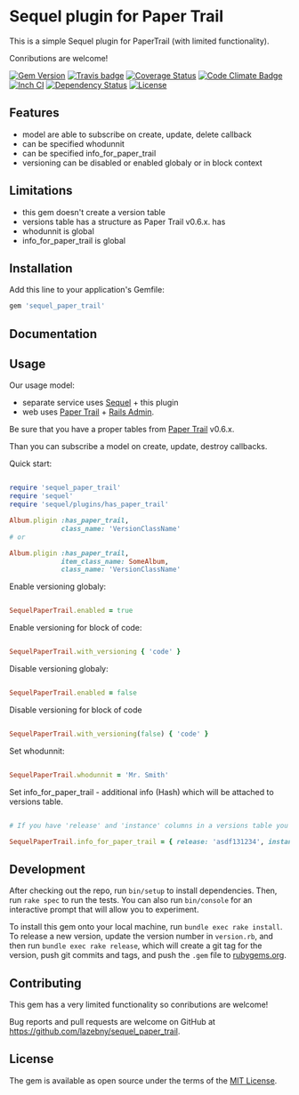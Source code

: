 Sequel plugin for Paper Trail
=============

This is a simple Sequel plugin for PaperTrail (with limited functionality).

Conributions are welcome!

[![Gem Version](https://badge.fury.io/rb/sequel_paper_trail.svg)](http://badge.fury.io/rb/sequel_paper_trail)
[![Travis badge](https://travis-ci.org/lazebny/sequel_paper_trail.svg?branch=master)](https://travis-ci.org/lazebny/sequel_paper_trail)
[![Coverage Status](https://coveralls.io/repos/lazebny/sequel_paper_trail/badge.png)](https://coveralls.io/r/lazebny/sequel_paper_trail)
[![Code Climate Badge](https://codeclimate.com/github/lazebny/sequel_paper_trail.svg)](https://codeclimate.com/github/lazebny/sequel_paper_trail)
[![Inch CI](http://inch-ci.org/github/lazebny/sequel_paper_trail.svg)](http://inch-ci.org/github/lazebny/sequel_paper_trail)
[![Dependency Status](https://gemnasium.com/lazebny/sequel_paper_trail.svg)](https://gemnasium.com/lazebny/sequel_paper_trail)
[![License](https://img.shields.io/badge/license-MIT-green.svg)](http://opensource.org/licenses/MIT)

Features
------------

* model are able to subscribe on create, update, delete callback
* can be specified whodunnit
* can be specified info_for_paper_trail
* versioning can be disabled or enabled globaly or in block context

Limitations
------------

* this gem doesn't create a version table
* versions table has a structure as Paper Trail v0.6.x. has
* whodunnit is global
* info_for_paper_trail is global


Installation
------------

Add this line to your application's Gemfile:

```ruby
gem 'sequel_paper_trail'
```

Documentation
-------------


Usage
-------------

Our usage model:

* separate service uses [Sequel](https://github.com/jeremyevans/sequel) + this plugin
* web uses [Paper Trail](https://github.com/airblade/paper_trail) + [Rails Admin](https://github.com/sferik/rails_admin).

Be sure that you have a proper tables from [Paper Trail](https://github.com/airblade/paper_trail) v0.6.x.

Than you can subscribe a model on create, update, destroy callbacks.

Quick start:

```ruby

require 'sequel_paper_trail'
require 'sequel'
require 'sequel/plugins/has_paper_trail'

Album.pligin :has_paper_trail,
             class_name: 'VersionClassName'
# or

Album.pligin :has_paper_trail,
             item_class_name: SomeAlbum,
             class_name: 'VersionClassName'

```

Enable versioning globaly:

```ruby

SequelPaperTrail.enabled = true

```

Enable versioning for block of code:

```ruby

SequelPaperTrail.with_versioning { 'code' }

```

Disable versioning globaly:

```ruby

SequelPaperTrail.enabled = false

```

Disable versioning for block of code

```ruby

SequelPaperTrail.with_versioning(false) { 'code' }

```

Set whodunnit:

```ruby

SequelPaperTrail.whodunnit = 'Mr. Smith'

```

Set info_for_paper_trail - additional info (Hash) which will be attached to versions table.

```ruby

# If you have 'release' and 'instance' columns in a versions table you can populate them.

SequelPaperTrail.info_for_paper_trail = { release: 'asdf131234', instance: `hostname` }

```

Development
--------------

After checking out the repo, run `bin/setup` to install dependencies. Then, run `rake spec` to run the tests. You can also run `bin/console` for an interactive prompt that will allow you to experiment.

To install this gem onto your local machine, run `bundle exec rake install`. To release a new version, update the version number in `version.rb`, and then run `bundle exec rake release`, which will create a git tag for the version, push git commits and tags, and push the `.gem` file to [rubygems.org](https://rubygems.org).


Contributing
--------------

This gem has a very limited functionality so conributions are welcome!

Bug reports and pull requests are welcome on GitHub at https://github.com/lazebny/sequel_paper_trail.


License
--------------

The gem is available as open source under the terms of the [MIT License](http://opensource.org/licenses/MIT).

